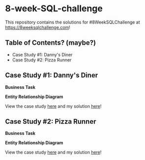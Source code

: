 # 8-week-SQL-challenge
This repository contains the solutions for #8WeekSQLChallenge at https://8weeksqlchallenge.com!

## Table of Contents? (maybe?)
- Case Study #1: Danny's Diner
- Case Study #2: Pizza Runner


## Case Study #1: Danny's Diner

**Business Task**

**Entity Relationship Diagram**

View the case study [here](https://8weeksqlchallenge.com/case-study-1/) and my solution [here](https://github.com/aolivacce/8-week-SQL-challenge/blob/main/Danny's%20Diner/SQLquery.sql)!

## Case Study #2: Pizza Runner 

**Business Task**

**Entity Relationship Diagram**

View the case study [here](https://8weeksqlchallenge.com/case-study-2/) and my solution [here]()!

